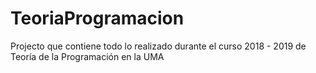 # TeoriaProgramacion
Projecto que contiene todo lo realizado durante el curso 2018 - 2019 de Teoría de la Programación en la UMA
